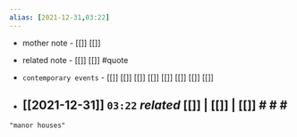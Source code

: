 ```yaml
---
alias: [2021-12-31,03:22]
---
```

- mother note - [[]] [[]]
- related note - [[]] [[]] #quote 
- `contemporary events` - [[]] [[]] [[]] [[]] [[]] [[]] [[]] [[]]

- [[2021-12-31]]  `03:22` _related_ [[]] | [[]] | [[]] # # #
	- 

```query
"manor houses"
```